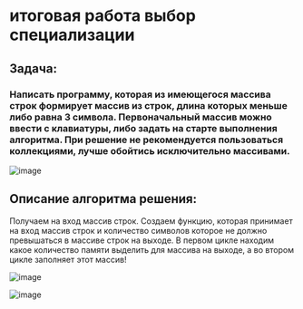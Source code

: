 # итоговая работа выбор специализации
## Задача: 
### Написать программу, которая из имеющегося массива строк формирует массив из строк, длина которых меньше либо равна 3 символа. Первоначальный массив можно ввести с клавиатуры, либо задать на старте выполнения алгоритма. При решение не рекомендуется пользоваться коллекциями, лучше обойтись исключительно массивами.

![image](https://user-images.githubusercontent.com/123066746/224278260-c8ebd4f3-4e6a-4d1b-93f6-9e598316f53a.png)

## Описание алгоритма решения:

Получаем на вход массив строк. Создаем функцию, которая принимает на вход массив строк и количество символов которое не должно превышаться в массиве строк на выходе.
В первом цикле находим какое количество памяти выделить для массива на выходе, а во втором цикле заполняет этот массив!

![image](https://user-images.githubusercontent.com/123066746/224278478-b1dfeff4-5713-43f1-9891-2ee10f6ed3bb.png)

![image](https://user-images.githubusercontent.com/123066746/224277220-096bb157-f726-49c1-93b7-326ab269d3d9.png)
